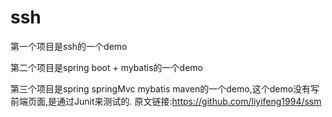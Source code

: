# ssh

第一个项目是ssh的一个demo

第二个项目是spring boot + mybatis的一个demo

第三个项目是spring springMvc mybatis maven的一个demo,这个demo没有写前端页面,是通过Junit来测试的.
原文链接:https://github.com/liyifeng1994/ssm
